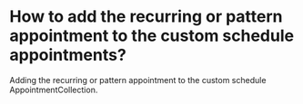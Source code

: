 # How to add the recurring or pattern appointment to the custom schedule appointments?

Adding the recurring or pattern appointment to the custom schedule AppointmentCollection. 

